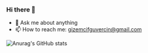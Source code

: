 ### Hi there 👋


- 💬 Ask me about anything
- 📫 How to reach me: gizemcifguvercin@gmail.com


![Anurag's GitHub stats](https://github-readme-stats.vercel.app/api?username=gizemcifguvercin&theme=dracula&show_icons=true)

